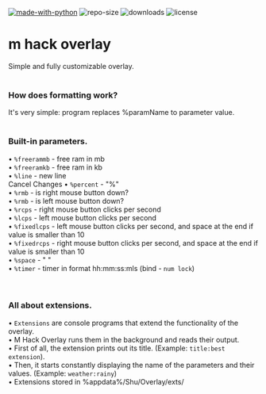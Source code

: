 [![made-with-python](https://img.shields.io/badge/Made%20with-C%23-blueviolet)](https://docs.microsoft.com/en-us/dotnet/csharp/)
![repo-size](https://img.shields.io/github/repo-size/KD3n1z/mhack-overlay)
![downloads](https://img.shields.io/github/downloads/KD3n1z/mhack-overlay/total)
![license](https://img.shields.io/github/license/KD3n1z/mhack-overlay)

# m hack overlay
Simple and fully customizable overlay.
<br><br>
### How does formatting work?
It's very simple: program replaces %paramName to parameter value.
<br><br>
### Built-in parameters.
• <code>%freerammb</code> - free ram in mb<br>
• <code>%freeramkb</code> - free ram in kb<br>
• <code>%line</code> - new line<br>Cancel Changes
• <code>%percent</code> - "%"<br>
• <code>%rmb</code> - is right mouse button down?<br>
• <code>%rmb</code> - is left mouse button down?<br>
• <code>%rcps</code> - right mouse button clicks per second<br>
• <code>%lcps</code> - left mouse button clicks per second<br>
• <code>%fixedlcps</code> - left mouse button clicks per second, and space at the end if value is smaller than 10<br>
• <code>%fixedrcps</code> - right mouse button clicks per second, and space at the end if value is smaller than 10<br>
• <code>%space</code> - " "<br>
• <code>%timer</code> - timer in format hh:mm:ss:mls (bind - <code>num lock</code>)<br>
<br><br>
### All about extensions.
• <code>Extensions</code> are console programs that extend the functionality of the overlay.<br>
• M Hack Overlay runs them in the background and reads their output.<br>
• First of all, the extension prints out its title. (Example: <code>title:best extension</code>).<br>
• Then, it starts constantly displaying the name of the parameters and their values. (Example: <code>weather:rainy</code>)<br>
• Extensions stored in %appdata%/Shu/Overlay/exts/
